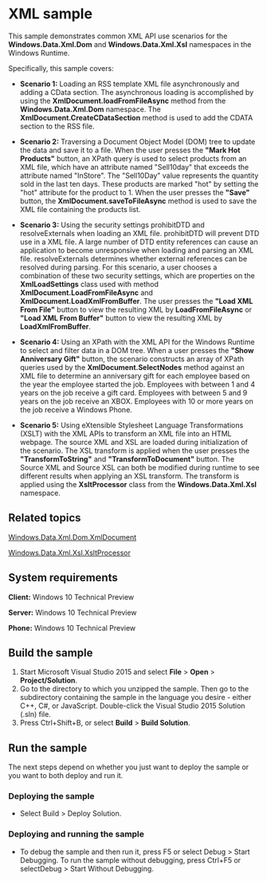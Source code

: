 # XML sample

This sample demonstrates common XML API use scenarios for the **Windows.Data.Xml.Dom** and **Windows.Data.Xml.Xsl** namespaces in the Windows Runtime.

Specifically, this sample covers:

- **Scenario 1:** Loading an RSS template XML file asynchronously and adding a CData section. The asynchronous loading is accomplished by using the **XmlDocument.loadFromFileAsync** method from the **Windows.Data.Xml.Dom** namespace. The **XmlDocument.CreateCDataSection** method is used to add the CDATA section to the RSS file.

- **Scenario 2:** Traversing a Document Object Model (DOM) tree to update the data and save it to a file. When the user presses the **"Mark Hot Products"** button, an XPath query is used to select products from an XML file, which have an attribute named "Sell10day" that exceeds the attribute named "InStore".  The "Sell10Day" value represents the quantity sold in the last ten days. These products are marked "hot" by setting the "hot" attribute for the product to 1. When the user presses the **"Save"** button, the **XmlDocument.saveToFileAsync** method is used to save the XML file containing the products list.

- **Scenario 3:** Using the security settings prohibitDTD and resolveExternals when loading an XML file. prohibitDTD will prevent DTD use in a XML file. A large number of DTD entity references can cause an application to become unresponsive when loading and parsing an XML file. resolveExternals determines whether external references can be resolved during parsing. For this scenario, a user chooses a combination of these two security settings, which are properties on the **XmlLoadSettings** class used with method **XmlDocument.LoadFromFileAsync** and **XmlDocument.LoadXmlFromBuffer**. The user presses the **"Load XML From File"** button to view the resulting XML by **LoadFromFileAsync** or **"Load XML From Buffer"** button to view the resulting XML by **LoadXmlFromBuffer**.

- **Scenario 4:** Using an XPath with the XML API for the Windows Runtime to select and filter data in a DOM tree. When a user presses the **"Show Anniversary Gift"** button, the scenario constructs an array of XPath queries used by the **XmlDocument.SelectNodes** method against an XML file to determine an anniversary gift for each employee based on the year the employee started the job. Employees with between 1 and 4 years on the job receive a gift card. Employees with between 5 and 9 years on the job receive an XBOX. Employees with 10 or more years on the job receive a Windows Phone.

- **Scenario 5:** Using eXtensible Stylesheet Language Transformations (XSLT) with the XML APIs to transform an XML file into an HTML webpage. The source XML and XSL are loaded during initialization of the scenario. The XSL transform is applied when the user presses the **"TransformToString"** and **"TransformToDocument"** button. The Source XML and Source XSL can both be modified during runtime to see different results when applying an XSL transform. The transform is applied using the **XsltProcessor** class from the **Windows.Data.Xml.Xsl** namespace.

## Related topics

[Windows.Data.Xml.Dom.XmlDocument](https://msdn.microsoft.com/library/windows/apps/br206173)

[Windows.Data.Xml.Xsl.XsltProcessor](https://msdn.microsoft.com/en-us/library/windows/apps/windows.data.xml.xsl.xsltprocessor.aspx)

## System requirements

**Client:** Windows 10 Technical Preview

**Server:** Windows 10 Technical Preview

**Phone:**  Windows 10 Technical Preview

## Build the sample

1. Start Microsoft Visual Studio 2015 and select **File** \> **Open** \> **Project/Solution**.
2. Go to the directory to which you unzipped the sample. Then go to the subdirectory containing the sample in the language you desire - either C++, C#, or JavaScript. Double-click the Visual Studio 2015 Solution (.sln) file. 
3. Press Ctrl+Shift+B, or select **Build** \> **Build Solution**. 

## Run the sample

The next steps depend on whether you just want to deploy the sample or you want to both deploy and run it.

### Deploying the sample

- Select Build > Deploy Solution. 

### Deploying and running the sample

- To debug the sample and then run it, press F5 or select Debug >  Start Debugging. To run the sample without debugging, press Ctrl+F5 or selectDebug > Start Without Debugging. 
